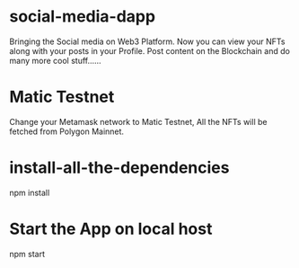 # social-media-dapp

Bringing the Social media on Web3 Platform.
Now you can view your NFTs along with your posts in your Profile.
Post content on the Blockchain and do many more cool stuff......

# Matic Testnet
Change your Metamask network to Matic Testnet,
All the NFTs will be fetched from Polygon Mainnet.

# install-all-the-dependencies
npm install

# Start the App on local host
npm start
